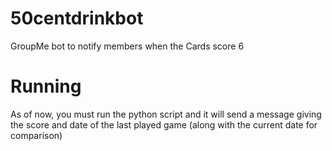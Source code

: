 # 50centdrinkbot
GroupMe bot to notify members when the Cards score 6

# Running
As of now, you must run the python script and it will send a message giving the score and date of the last played game (along with the current date for comparison)
